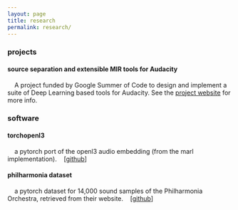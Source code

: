 ```yaml
---
layout: page
title: research
permalink: research/
---
```


### projects

#### source separation and extensible MIR tools for Audacity
    A project funded by Google Summer of Code to design and implement a suite of Deep Learning based tools for Audacity. See the [project website](https://interactiveaudiolab.github.io/project/audacity) for more info. 


### software

#### torchopenl3
    a pytorch port of the openl3 audio embedding (from the marl implementation). 
   [[github](https://github.com/hugofloresgarcia/torchopenl3)]

#### philharmonia dataset
    a pytorch dataset for 14,000 sound samples of the Philharmonia Orchestra, retrieved from their website.
   [[github](https://github.com/hugofloresgarcia/philharmonia-dataset)]